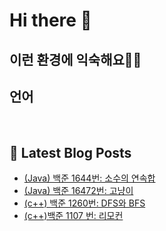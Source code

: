 # Hi there 👋

## 이런 환경에 익숙해요✍🏼

## 언어

<p>
  <img alt="" src= "https://img.shields.io/badge/JavaScript-F7DF1E?style=flat-square&logo=JavaScript&logoColor=white"/> 
  <img alt="" src= "https://img.shields.io/badge/TypeScript-black?logo=typescript&logoColor=blue"/>
</p>

## 📕 Latest Blog Posts

<ul><li><a href='https://itream.tistory.com/5' target='_blank'>(Java) 백준 1644번: 소수의 연속합</a></li><li><a href='https://itream.tistory.com/4' target='_blank'>(Java) 백준 16472번: 고냥이</a></li><li><a href='https://itream.tistory.com/3' target='_blank'>(c++) 백준 1260번: DFS와 BFS</a></li><li><a href='https://itream.tistory.com/2' target='_blank'>(c++)백준 1107 번: 리모컨</a></li></ul>